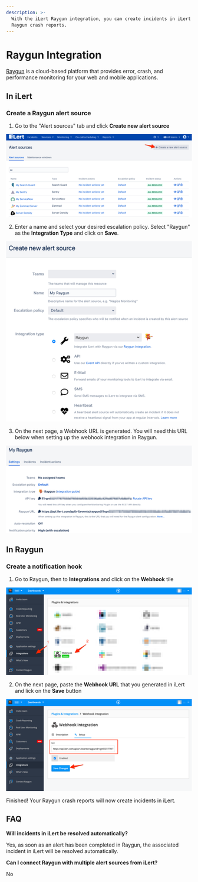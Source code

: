 ```yaml
---
description: >-
  With the iLert Raygun integration, you can create incidents in iLert based on
  Raygun crash reports.
---
```


# Raygun Integration

[Raygun](https://raygun.com/) is a cloud-based platform that provides error, crash, and performance monitoring for your web and mobile applications.

## In iLert <a id="in-ilert"></a>

### Create a Raygun alert source <a id="create-alert-source"></a>

1. Go to the "Alert sources" tab and click **Create new alert source**

![](../.gitbook/assets/screenshot_16_03_21__16_37.png)

2. Enter a name and select your desired escalation policy. Select "Raygun" as the **Integration Type** and click on **Save**.

![](../.gitbook/assets/screenshot_16_03_21__17_12.png)

3. On the next page, a Webhook URL is generated. You will need this URL below when setting up the webhook integration in Raygun.

![](../.gitbook/assets/screenshot_16_03_21__17_13.png)

## In Raygun <a id="in-splunk"></a>

### Create a notification hook <a id="create-action-sequences"></a>

1. Go to Raygun, then to **Integrations** and click on the **Webhook** tile

![](../.gitbook/assets/screenshot_16_03_21__17_14.png)

2. On the next page,  paste the **Webhook URL** that you generated in iLert and lick on the **Save** button

![](../.gitbook/assets/screenshot_16_03_21__17_17.png)

Finished! Your Raygun crash reports will now create incidents in iLert.

## FAQ <a id="faq"></a>

**Will incidents in iLert be resolved automatically?**

Yes, as soon as an alert has been completed in Raygun, the associated incident in iLert will be resolved automatically.

**Can I connect Raygun with multiple alert sources from iLert?**

No

